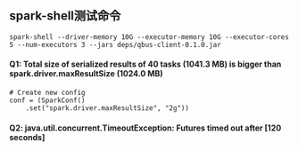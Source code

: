 ## spark-shell测试命令

```
spark-shell --driver-memory 10G --executor-memory 10G --executor-cores 5 --num-executors 3 --jars deps/qbus-client-0.1.0.jar 
```


#### Q1: Total size of serialized results of 40 tasks (1041.3 MB) is bigger than spark.driver.maxResultSize (1024.0 MB)


```
# Create new config
conf = (SparkConf()
    .set("spark.driver.maxResultSize", "2g"))
```

#### Q2: java.util.concurrent.TimeoutException: Futures timed out after [120 seconds]

